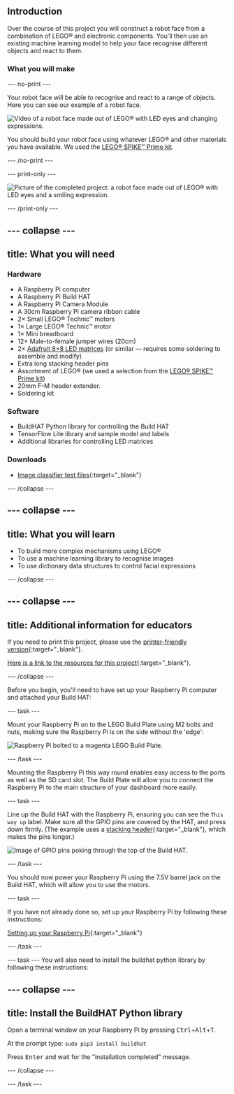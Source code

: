## Introduction

Over the course of this project you will construct a robot face from a combination of LEGO® and electronic components. You'll then use an existing machine learning model to help your face recognise different objects and react to them. 

### What you will make

--- no-print ---

Your robot face will be able to recognise and react to a range of objects. Here you can see our example of a robot face.

![Video of a robot face made out of LEGO® with LED eyes and changing expressions.](images/robot_face.gif)

You should build your robot face using whatever LEGO® and other materials you have available. We used the [LEGO® SPIKE™ Prime kit](https://education.lego.com/en-gb/product/spike-prime).

--- /no-print ---

--- print-only ---

![Picture of the completed project: a robot face made out of LEGO® with LED eyes and a smiling expression.](images/robot_face.jpg)

--- /print-only ---

--- collapse ---
---
title: What you will need
---
### Hardware

+ A Raspberry Pi computer
+ A Raspberry Pi Build HAT
+ A Raspberry Pi Camera Module
+ A 30cm Raspberry Pi camera ribbon cable
+ 2× Small LEGO® Technic™ motors
+ 1× Large LEGO® Technic™ motor
+ 1× Mini breadboard
+ 12× Male-to-female jumper wires (20cm)
+ 2× [Adafruit 8×8 LED matrices](https://www.adafruit.com/product/1049) (or similar — requires some soldering to assemble and modify)
+ Extra long stacking header pins
+ Assortment of LEGO® (we used a selection from the [LEGO® SPIKE™ Prime kit](https://education.lego.com/en-gb/product/spike-prime))
+ 20mm F-M header extender.
+ Soldering kit

### Software

+ BuildHAT Python library for controlling the Build HAT
+ TensorFlow Lite library and sample model and labels
+ Additional libraries for controlling LED matrices

### Downloads

+ [Image classifier test files](http://rpf.io/p/en/lego-robot-face-go){:target="_blank"}

--- /collapse ---

--- collapse ---
---
title: What you will learn
---

+ To build more complex mechanisms using LEGO®
+ To use a machine learning library to recognise images
+ To use dictionary data structures to control facial expressions

--- /collapse ---

--- collapse ---
---
title: Additional information for educators
---

If you need to print this project, please use the [printer-friendly version](https://projects.raspberrypi.org/en/projects/robot-face/print){:target="_blank"}.

[Here is a link to the resources for this project](http://rpf.io/p/en/robot-face-go){:target="_blank"}.

--- /collapse ---

Before you begin, you'll need to have set up your Raspberry Pi computer and attached your Build HAT:

--- task ---

Mount your Raspberry Pi on to the LEGO Build Plate using M2 bolts and nuts, making sure the Raspberry Pi is on the side without the 'edge':

 ![Raspberry Pi bolted to a magenta LEGO Build Plate.](images/build_11.jpg)

--- /task ---

Mounting the Raspberry Pi this way round enables easy access to the ports as well as the SD card slot. The Build Plate will allow you to connect the Raspberry Pi to the main structure of your dashboard more easily.

--- task ---

Line up the Build HAT with the Raspberry Pi, ensuring you can see the `This way up` label. Make sure all the GPIO pins are covered by the HAT, and press down firmly. (The example uses a [stacking header](https://www.adafruit.com/product/2223){:target="_blank"}, which makes the pins longer.)

![Image of GPIO pins poking through the top of the Build HAT.](images/build_15.jpg)

--- /task ---

You should now power your Raspberry Pi using the 7.5V barrel jack on the Build HAT, which will allow you to use the motors. 

--- task ---

If you have not already done so, set up your Raspberry Pi by following these instructions:

[Setting up your Raspberry Pi](https://projects.raspberrypi.org/en/projects/raspberry-pi-setting-up){:target="_blank"}

--- /task ---

--- task ---
You will also need to install the buildhat python library by following these instructions: 

--- collapse ---
---
title: Install the BuildHAT Python library
---

Open a terminal window on your Raspberry Pi by pressing <kbd>Ctrl</kbd>+<kbd>Alt</kbd>+<kbd>T</kbd>.

At the prompt type: `sudo pip3 install buildhat`

Press <kbd>Enter</kbd> and wait for the "installation completed" message.

--- /collapse ---

--- /task ---